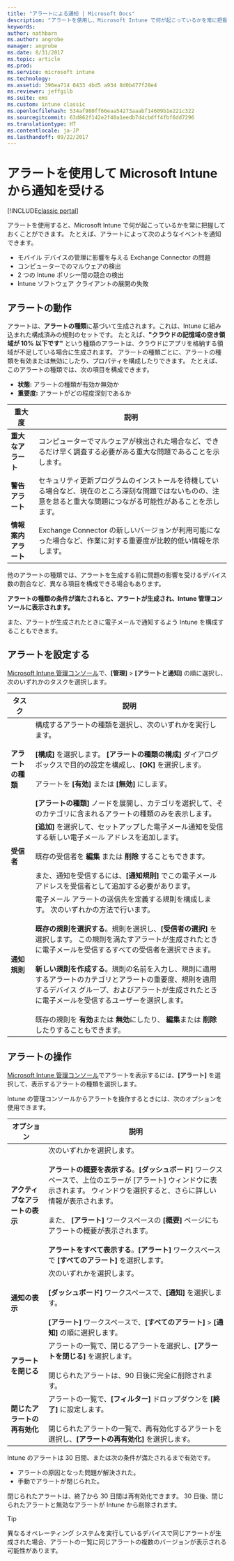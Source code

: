 ```yaml
---
title: "アラートによる通知 | Microsoft Docs"
description: "アラートを使用し、Microsoft Intune で何が起こっているかを常に把握する方法の詳細。"
keywords: 
author: nathbarn
ms.author: angrobe
manager: angrobe
ms.date: 8/31/2017
ms.topic: article
ms.prod: 
ms.service: microsoft intune
ms.technology: 
ms.assetid: 396ea714 0433 4bd5 a934 8d0b477f28e4
ms.reviewer: jeffgilb
ms.suite: ems
ms.custom: intune classic
ms.openlocfilehash: 534af980ff66eaa54273aaabf14609b1e221c322
ms.sourcegitcommit: 63d862f142e2f40a1eedb7d4cbdff4fbf6dd7296
ms.translationtype: HT
ms.contentlocale: ja-JP
ms.lasthandoff: 09/22/2017
---
```

#  <a name="use-alerts-to-get-notified-by-microsoft-intune"></a>アラートを使用して Microsoft Intune から通知を受ける

[!INCLUDE[classic portal](../includes/classic-portal.md)]

アラートを使用すると、Microsoft Intune で何が起こっているかを常に把握しておくことができます。 たとえば、アラートによって次のようなイベントを通知できます。
- モバイル デバイスの管理に影響を与える Exchange Connector の問題
- コンピューターでのマルウェアの検出
- 2 つの Intune ポリシー間の競合の検出
- Intune ソフトウェア クライアントの展開の失敗

## <a name="how-alerts-work"></a>アラートの動作

アラートは、**アラートの種類**に基づいて生成されます。これは、Intune に組み込まれた構成済みの規則のセットです。 たとえば、**"クラウドの記憶域の空き領域が 10% 以下です"** という種類のアラートは、クラウドにアプリを格納する領域が不足している場合に生成されます。 アラートの種類ごとに、アラートの種類を有効または無効にしたり、プロパティを構成したりできます。 たとえば、このアラートの種類では、次の項目を構成できます。

- **状態:** アラートの種類が有効か無効か
- **重要度:** アラートがどの程度深刻であるか

|重大度|説明|
|--|---|
|**重大なアラート**|コンピューターでマルウェアが検出された場合など、できるだけ早く調査する必要がある重大な問題であることを示します。|
|**警告アラート**|セキュリティ更新プログラムのインストールを待機している場合など、現在のところ深刻な問題ではないものの、注意を怠ると重大な問題につながる可能性があることを示します。|
|**情報案内アラート**|Exchange Connector の新しいバージョンが利用可能になった場合など、作業に対する重要度が比較的低い情報を示します。|

他のアラートの種類では、アラートを生成する前に問題の影響を受けるデバイス数の割合など、異なる項目を構成できる場合もあります。

**アラートの種類の条件が満たされると、アラートが生成され、Intune 管理コンソールに表示されます。**

また、アラートが生成されたときに電子メールで通知するよう Intune を構成することもできます。

## <a name="set-up-alerts"></a>アラートを設定する

[Microsoft Intune 管理コンソール](https://manage.microsoft.com)で、**[管理]** &gt; **[アラートと通知]** の順に選択し、次のいずれかのタスクを選択します。

|タスク|説明|
|---|------|
|**アラートの種類**|構成するアラートの種類を選択し、次のいずれかを実行します。<br /><br />**[構成]** を選択します。 **[アラートの種類の構成]** ダイアログ ボックスで目的の設定を構成し、**[OK]** を選択します。<br /><br />アラートを **[有効]** または **[無効]** にします。<br /><br />**[アラートの種類]** ノードを展開し、カテゴリを選択して、そのカテゴリに含まれるアラートの種類のみを表示します。|
|**受信者**|**[追加]** を選択して、セットアップした電子メール通知を受信する新しい電子メール アドレスを追加します。<br /><br />既存の受信者を **編集** または **削除** することもできます。<br /><br />また、通知を受信するには、**[通知規則]** でこの電子メール アドレスを受信者として追加する必要があります。|
|**通知規則**|電子メール アラートの送信先を定義する規則を構成します。 次のいずれかの方法で行います。<br /><br />**既存の規則を選択する**。規則を選択し、**[受信者の選択]** を選択します。 この規則を満たすアラートが生成されたときに電子メールを受信するすべての受信者を選択できます。<br /><br />**新しい規則を作成する**。規則の名前を入力し、規則に適用するアラートのカテゴリとアラートの重要度、規則を適用するデバイス グループ、およびアラートが生成されたときに電子メールを受信するユーザーを選択します。<br /><br />既存の規則を **有効**または **無効**にしたり、 **編集**または **削除** したりすることもできます。|

## <a name="working-with-alerts"></a>アラートの操作

[Microsoft Intune 管理コンソール](https://manage.microsoft.com)でアラートを表示するには、**[アラート]** を選択して、表示するアラートの種類を選択します。

Intune の管理コンソールからアラートを操作するときには、次のオプションを使用できます。

|オプション|説明|
|-----|----|
|**アクティブなアラートの表示**|次のいずれかを選択します。<br /><br />**アラートの概要を表示する**。**[ダッシュボード]** ワークスペースで、上位のエラーが [アラート] ウィンドウに表示されます。 ウィンドウを選択すると、さらに詳しい情報が表示されます。<br /><br />また、 **[アラート]** ワークスペースの **[概要]** ページにもアラートの概要が表示されます。<br /><br />**アラートをすべて表示する**。**[アラート]** ワークスペースで **[すべてのアラート]** を選択します。|
|**通知の表示**|次のいずれかを選択します。<br /><br />**[ダッシュボード]** ワークスペースで、**[通知]** を選択します。<br /><br />**[アラート]** ワークスペースで、**[すべてのアラート]** &gt; **[通知]** の順に選択します。|
|**アラートを閉じる**|アラートの一覧で、閉じるアラートを選択し、**[アラートを閉じる]** を選択します。<br /><br />閉じられたアラートは、90 日後に完全に削除されます。|
|**閉じたアラートの再有効化**|アラートの一覧で、**[フィルター]** ドロップダウンを **[終了]** に設定します。<br /><br />閉じられたアラートの一覧で、再有効化するアラートを選択し、**[アラートの再有効化]** を選択します。|

Intune のアラートは 30 日間、または次の条件が満たされるまで有効です。

- アラートの原因となった問題が解決された。
- 手動でアラートが閉じられた。

閉じられたアラートは、終了から 30 日間は再有効化できます。 30 日後、閉じられたアラートと無効なアラートが Intune から削除されます。

> [!TIP]
> 異なるオペレーティング システムを実行しているデバイスで同じアラートが生成された場合、アラートの一覧に同じアラートの複数のバージョンが表示される可能性があります。
